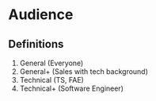 # Audience

## Definitions

1. General (Everyone)
2. General+ (Sales with tech background)
3. Technical (TS, FAE)
4. Technical+ (Software Engineer)
